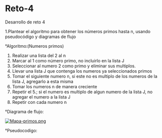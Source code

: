 # Reto-4
Desarrollo de reto 4




1.Plantear el algoritmo para obtener los números primos hasta n, usando pseudocódigo y diagramas de flujo


°Algoritmo:(Numeros primos)
1. Realizar una lista del 2 al n
2. Marcar al 1 como número primo, no incluirlo en la lista J
3. Seleccionar al numero 2 como primo y eliminar sus multiplos.
4. Llevar una lista J que contenga los numeros ya seleccionados primos 
5. Tomar el siguiente numero n, si este no es multiplo de los numeros de la lista J, agregarlo a esta misma 
6. Tomar los numeros n de manera creciente
7. Repetir el 5.; si el numero es multiplo de algun numero de la lista J, no agregar el numero a la lista J
8. Repetir con cada numero n 











°Diagrama de flujo:









[![Mapa-primos.png](https://i.postimg.cc/wB7LqtH1/Mapa-primos.png)](https://postimg.cc/1g1fM38S)

°Pseudocodigo:


